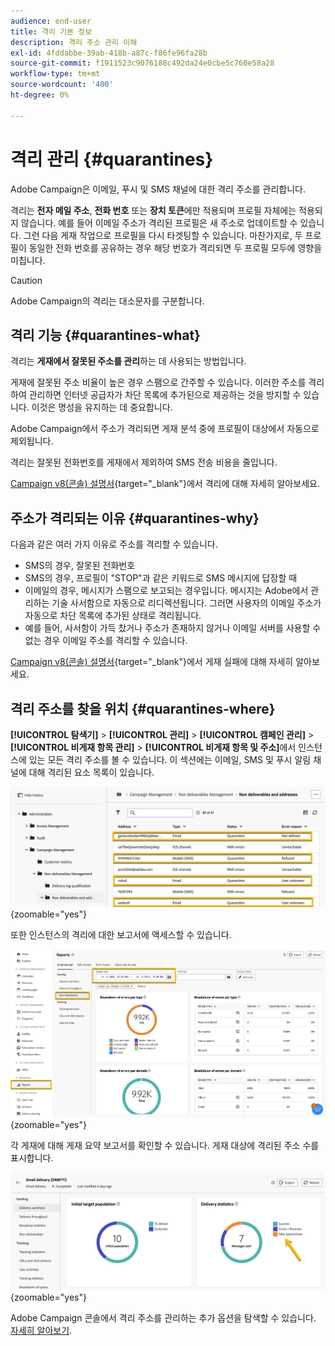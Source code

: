 ```yaml
---
audience: end-user
title: 격리 기본 정보
description: 격리 주소 관리 이해
exl-id: 4fddabbe-39ab-418b-a87c-f86fe96fa28b
source-git-commit: f1911523c9076188c492da24e0cbe5c760e58a28
workflow-type: tm+mt
source-wordcount: '400'
ht-degree: 0%

---
```


# 격리 관리 {#quarantines}

Adobe Campaign은 이메일, 푸시 및 SMS 채널에 대한 격리 주소를 관리합니다.

격리는 **전자 메일 주소**, **전화 번호** 또는 **장치 토큰**&#x200B;에만 적용되며 프로필 자체에는 적용되지 않습니다. 예를 들어 이메일 주소가 격리된 프로필은 새 주소로 업데이트할 수 있습니다. 그런 다음 게재 작업으로 프로필을 다시 타겟팅할 수 있습니다. 마찬가지로, 두 프로필이 동일한 전화 번호를 공유하는 경우 해당 번호가 격리되면 두 프로필 모두에 영향을 미칩니다.

>[!CAUTION]
>
>Adobe Campaign의 격리는 대소문자를 구분합니다.

## 격리 기능 {#quarantines-what}

격리는 **게재에서 잘못된 주소를 관리**&#x200B;하는 데 사용되는 방법입니다.

게재에 잘못된 주소 비율이 높은 경우 스팸으로 간주할 수 있습니다. 이러한 주소를 격리하여 관리하면 인터넷 공급자가 차단 목록에 추가된으로 제공하는 것을 방지할 수 있습니다. 이것은 명성을 유지하는 데 중요합니다.

Adobe Campaign에서 주소가 격리되면 게재 분석 중에 프로필이 대상에서 자동으로 제외됩니다.

격리는 잘못된 전화번호를 게재에서 제외하여 SMS 전송 비용을 줄입니다.

[Campaign v8(콘솔) 설명서](https://experienceleague.adobe.com/ko/docs/campaign/campaign-v8/send/failures/quarantines){target="_blank"}에서 격리에 대해 자세히 알아보세요.

## 주소가 격리되는 이유 {#quarantines-why}

다음과 같은 여러 가지 이유로 주소를 격리할 수 있습니다.

* SMS의 경우, 잘못된 전화번호
* SMS의 경우, 프로필이 &quot;STOP&quot;과 같은 키워드로 SMS 메시지에 답장할 때
* 이메일의 경우, 메시지가 스팸으로 보고되는 경우입니다. 메시지는 Adobe에서 관리하는 기술 사서함으로 자동으로 리디렉션됩니다. 그러면 사용자의 이메일 주소가 자동으로 차단 목록에 추가된 상태로 격리됩니다.
* 예를 들어, 사서함이 가득 찼거나 주소가 존재하지 않거나 이메일 서버를 사용할 수 없는 경우 이메일 주소를 격리할 수 있습니다.

[Campaign v8(콘솔) 설명서](https://experienceleague.adobe.com/ko/docs/campaign/campaign-v8/send/failures/delivery-failures){target="_blank"}에서 게재 실패에 대해 자세히 알아보세요.

## 격리 주소를 찾을 위치 {#quarantines-where}

**[!UICONTROL 탐색기]** > **[!UICONTROL 관리]** > **[!UICONTROL 캠페인 관리]** > **[!UICONTROL 비게재 항목 관리]** > **[!UICONTROL 비게재 항목 및 주소]**&#x200B;에서 인스턴스에 있는 모든 격리 주소를 볼 수 있습니다. 이 섹션에는 이메일, SMS 및 푸시 알림 채널에 대해 격리된 요소 목록이 있습니다.

![Adobe Campaign 인터페이스의 격리 위치](assets/quarantine_location.png){zoomable="yes"}

또한 인스턴스의 격리에 대한 보고서에 액세스할 수 있습니다.

![Adobe Campaign 인터페이스의 격리 보고서](assets/quarantine_reports.png){zoomable="yes"}

각 게재에 대해 게재 요약 보고서를 확인할 수 있습니다. 게재 대상에 격리된 주소 수를 표시합니다.

![격리된 주소를 표시하는 게재 요약 보고서](assets/quarantine_delivery.png){zoomable="yes"}

Adobe Campaign 콘솔에서 격리 주소를 관리하는 추가 옵션을 탐색할 수 있습니다. [자세히 알아보기](https://experienceleague.adobe.com/ko/docs/campaign/campaign-v8/send/failures/quarantines#access-quarantined-addresses).